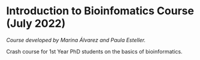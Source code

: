 # Introduction to Bioinfomatics Course (July 2022)
*Course developed by Marina Álvarez and Paula Esteller.*

Crash course for 1st Year PhD students on the basics of bioinformatics.
